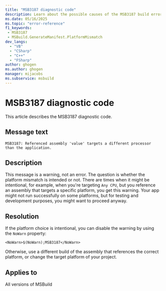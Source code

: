 ```yaml
---
title: "MSB3187 diagnostic code"
description: Learn about the possible causes of the MSB3187 build error, and get troubleshooting tips.
ms.date: 05/16/2025
ms.topic: "error-reference"
f1_keywords:
 - MSB3187
 - MSBuild.GenerateManifest.PlatformMismatch
dev_langs:
  - "VB"
  - "CSharp"
  - "C++"
  - "FSharp"
author: ghogen
ms.author: ghogen
manager: mijacobs
ms.subservice: msbuild
---
```


# MSB3187 diagnostic code

<!-- :::ErrorDefinitionDescription::: -->
<!-- :::editable-content name="introDescription"::: -->
This article describes the MSB3187 diagnostic code.
<!-- :::editable-content-end::: -->

## Message text

<!-- :::editable-content name="messageText"::: -->
`MSB3187: Referenced assembly 'value' targets a different processor than the application.`
<!-- :::editable-content-end::: -->
<!-- MSB3187: Referenced assembly '{0}' targets a different processor than the application. -->

<!-- :::editable-content name="postOutputDescription"::: -->
## Description

This message is a warning, not an error. The question is whether the platform mismatch is intended or not. There are times when it might be intentional, for example, when you're targeting `Any CPU`, but you reference an assembly that targets a specific platform, you get this warning. Your app might not run successfully on some platforms, but for testing and development purposes, you might want to proceed anyway.

## Resolution

If the platform choice is intentional, you can disable the warning by using the `NoWarn` property:

`<NoWarn>$(NoWarn);MSB3187</NoWarn>`

Otherwise, use a different build of the assembly that references the correct platform, or change the target platform of your project.
<!-- :::editable-content-end::: -->
<!-- :::ErrorDefinitionDescription-end::: -->

## Applies to

All versions of MSBuild
